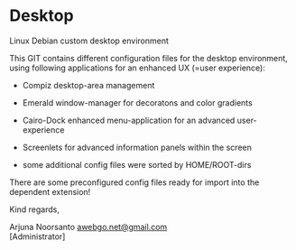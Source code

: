 # Desktop
Linux Debian custom desktop environment
  
This GIT contains different configuration files for the desktop environment, using following applications for an enhanced UX (=user experience):
  
+ Compiz desktop-area management
+ Emerald window-manager for decoratons and color gradients
+ Cairo-Dock enhanced menu-application for an advanced user-experience
+ Screenlets for advanced information panels within the screen
  
+ some additional config files were sorted by HOME/ROOT-dirs

There are some preconfigured config files ready for import into the dependent extension!
  
  
  
Kind regards,
  
Arjuna Noorsanto <awebgo.net@gmail.com>  
[Administrator]
